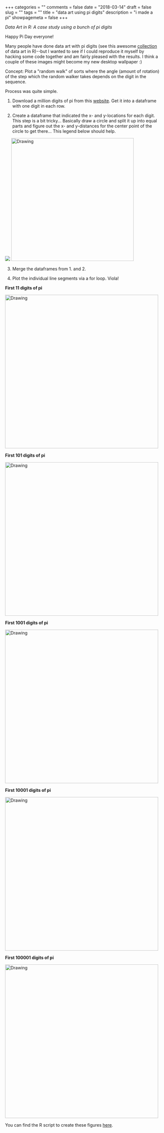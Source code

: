 +++
categories = ""
comments = false
date = "2018-03-14"
draft = false
slug = ""
tags = ""
title = "data art using pi digits"
description = "i made a pi"
showpagemeta = false
+++
    
*Data Art in R: A case study using a bunch of pi digits*

Happy Pi Day everyone! 

Many people have done data art with pi digits (see this awesome [collection](https://www.r-graph-gallery.com/portfolio/data-art/) of data art in R)--but I wanted to see if I could reproduce it myself by hacking some code together and am fairly pleased with the results. I think a couple of these images might become my new desktop wallpaper :)  

Concept: Plot a "random walk" of sorts where the angle (amount of rotation) of the step which the random walker takes depends on the digit in the sequence. 

Process was quite simple. 

1. Download a million digits of pi from this [website](http://pi2e.ch/blog/2017/03/10/pi-digits-download/). Get it into a dataframe with one digit in each row.   

2. Create a dataframe that indicated the x- and y-locations for each digit. This step is a bit tricky... Basically draw a circle and split it up into equal parts and figure out the x- and y-distances for the center point of the circle to get there... This legend below should help. 

![](/img/legend.png)
<img src="/img/legend.png" alt="Drawing" style="width: 400px;"/>

3. Merge the dataframes from 1. and 2. 

4. Plot the individual line segments via a for loop. Viola! 

**First 11 digits of pi**

<img src="/img/10pi.jpg" alt="Drawing" style="width: 500px;"/>

**First 101 digits of pi**

<img src="/img/100pi.jpg" alt="Drawing" style="width: 500px;"/>

**First 1001 digits of pi**

<img src="/img/1000pi.jpg" alt="Drawing" style="width: 500px;"/>

**First 10001 digits of pi**

<img src="/img/10000pi.jpg" alt="Drawing" style="width: 500px;"/>

**First 100001 digits of pi**

<img src="/img/100000pi.jpg" alt="Drawing" style="width: 500px;"/>

You can find the R script to create these figures [here](https://github.com/csqsiew/website/tree/master/content/Rcode). 
